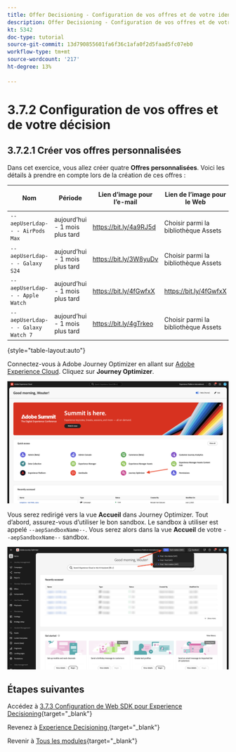 ```yaml
---
title: Offer Decisioning - Configuration de vos offres et de votre identifiant de décision
description: Offer Decisioning - Configuration de vos offres et de votre identifiant de décision
kt: 5342
doc-type: tutorial
source-git-commit: 13d790855601fa6f36c1afa0f2d5faad5fc07eb0
workflow-type: tm+mt
source-wordcount: '217'
ht-degree: 13%

---
```


# 3.7.2 Configuration de vos offres et de votre décision

## 3.7.2.1 Créer vos offres personnalisées

Dans cet exercice, vous allez créer quatre **Offres personnalisées**. Voici les détails à prendre en compte lors de la création de ces offres :

| Nom | Période | Lien d’image pour l’e-mail | Lien de l’image pour le Web | Texte | Priorité | Admissibilité | Langue | Fréquence de limitation | Nom de l’image |
|-----|------------|----------------------|--------------------|------|:--------:|--------------|:-------:|:-------:|:-------:|
| `--aepUserLdap-- - AirPods Max` | aujourd’hui - 1 mois plus tard | https://bit.ly/4a9RJ5d | Choisir parmi la bibliothèque Assets | `{{ profile.person.name.firstName }}, 10% discount on AirPods Max` | 25 | all - Clientes | Anglais (États-Unis) | 3 | Apple AirPods Max- Femme.jpg |
| `--aepUserLdap-- - Galaxy S24` | aujourd’hui - 1 mois plus tard | https://bit.ly/3W8yuDv | Choisir parmi la bibliothèque Assets | `{{ profile.person.name.firstName }}, 5% discount on Galaxy S24` | 15 | all - Clientes | Anglais (États-Unis) | 3 | Galaxy S24 - Femme.jpg |
| `--aepUserLdap-- - Apple Watch` | aujourd’hui - 1 mois plus tard | https://bit.ly/4fGwfxX | https://bit.ly/4fGwfxX | `{{ profile.person.name.firstName }}, 10% discount on Apple Watch` | 25 | all - Clients | Anglais (États-Unis) | 3 | Apple Watch - Masculin.jpg |
| `--aepUserLdap-- - Galaxy Watch 7` | aujourd’hui - 1 mois plus tard | https://bit.ly/4gTrkeo | Choisir parmi la bibliothèque Assets | `{{ profile.person.name.firstName }}, 5% discount on Galaxy Watch 7` | 15 | all - Clients | Anglais (États-Unis) | 3 | Galaxy Watch7 - Homme.jpg |

{style="table-layout:auto"}

Connectez-vous à Adobe Journey Optimizer en allant sur [Adobe Experience Cloud](https://experience.adobe.com?lang=fr). Cliquez sur **Journey Optimizer**.

![ACOP ](./../../../../modules/delivery-activation/ajo-b2c/ajob2c-1/images/acophome.png)

Vous serez redirigé vers la vue **Accueil** dans Journey Optimizer. Tout d’abord, assurez-vous d’utiliser le bon sandbox. Le sandbox à utiliser est appelé `--aepSandboxName--`. Vous serez alors dans la vue **Accueil** de votre `--aepSandboxName--` sandbox.

![ACOP ](./../../../../modules/delivery-activation/ajo-b2c/ajob2c-1/images/acoptriglp.png)

## Étapes suivantes

Accédez à [3.7.3 Configuration de Web SDK pour Experience Decisioning](./ex3.md){target="_blank"}

Revenez à [ Experience Decisioning ](ajo-decisioning.md){target="_blank"}

Revenir à [Tous les modules](./../../../../overview.md){target="_blank"}
